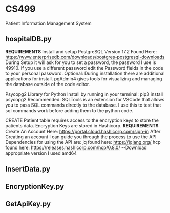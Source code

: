 # CS499
Patient Information Management System

hospitalDB.py
-----------------------------------
**REQUIREMENTS**
Install and setup PostgreSQL Version 17.2
Found Here: https://www.enterprisedb.com/downloads/postgres-postgresql-downloads
During Setup it will ask for you to set a password, the password I use is 49910.
If you use a different password edit the Password fields in the code to your personal password.
Optional:
During installation there are additional applications for install.
pgAdmin4 gives tools for visualizing and managing the database outside of the code editor.

Psycopg2 Library for Python
Install by running in your terminal: pip3 install psycopg2
Recommended:
SQLTools is an extension for VSCode that allows you to pass SQL commands directly to the database.
I use this to test that sql commands work before adding them to the python code.

CREATE Patient table requires access to the encryption keys to store the patients data.
Encryption Keys are stored in Hashicorp.
**REQUIREMENTS**
Create An Account Here: https://portal.cloud.hashicorp.com/sign-in
After Creating an account I can guide you through the process to use the API
Dependencies for using the API are:
jq found here: https://jqlang.org/
hcp found here: https://releases.hashicorp.com/hcp/0.8.0/    --Download appropriate  version I used amd64

InsertData.py
------------------------------------

EncryptionKey.py
------------------------------------

GetApiKey.py
------------------------------------
